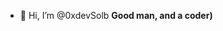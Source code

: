 - 👋 Hi, I’m @0xdevSolb
**Good man, and a coder)**

<!---
0xdevSolb/0xdevSolb is a ✨ special ✨ repository because its `README.md` (this file) appears on your GitHub profile.
You can click the Preview link to take a look at your changes.
--->
